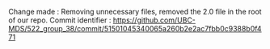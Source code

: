 Change made : Removing unnecessary files, removed the 2.0 file in the root of our repo. 
Commit identifier : https://github.com/UBC-MDS/522_group_38/commit/51501045340065a260b2e2ac7fbb0c9388b0f471
